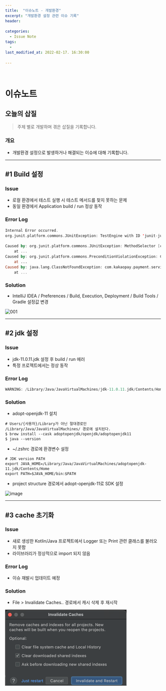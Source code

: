 ```yaml
---
title:  "이슈노트 - 개발환경"
excerpt: "개발환경 설정 관련 이슈 기록"
header:

categories:
  - Issue Note
tags:
  - 
last_modified_at: 2022-02-17. 16:30:00

---
```


<br>

# 이슈노트

## 오늘의 삽질
> 주제 별로 개발하며 겪은 삽질을 기록합니다.

### 개요
- 개발환경 설정으로 발생하거나 해결되는 이슈에 대해 기록합니다.

---

## #1 Build 설정

### Issue
- 로컬 환경에서 테스트 실행 시 테스트 메서드를 찾지 못하는 문제
- 동일 환경에서 Application build / run 정상 동작

### Error Log
```kotlin
Internal Error occurred.
org.junit.platform.commons.JUnitException: TestEngine with ID 'junit-jupiter' failed to discover tests
	
Caused by: org.junit.platform.commons.JUnitException: MethodSelector [className = 'com.kakaopay.payment.service.admin.AdminTest', methodName = 'temp', methodParameterTypes = ''] resolution failed
	at ...
Caused by: org.junit.platform.commons.PreconditionViolationException: Could not load class with name: com.kakaopay.payment.service.admin.AdminTest
	at ...
Caused by: java.lang.ClassNotFoundException: com.kakaopay.payment.service.admin.AdminTest
	at ...
```

### Solution
- IntelliJ IDEA / Preferences / Build, Execution, Deployment / Build Tools / Gradle 설정값 변경

![001](https://user-images.githubusercontent.com/58318041/127263691-b88ee12b-bb9a-4e0f-8479-10eb8a7ff053.png)

---

## #2 jdk 설정

### Issue
- jdk-11.0.11.jdk 설정 후 build / run 에러
- 특정 프로젝트에서는 정상 동작

### Error Log
```kotlin
WARNING: /Library/Java/JavaVirtualMachines/jdk-11.0.11.jdk/Contents/Home/bin/java is loading libcrypto in an unsafe way
```

### Solution
- adopt-openjdk-11 설치

```
# Users/{사용자}/Library가 아닌 절대경로인 /Library/Java/JavaVirtualMachines/ 경로에 설치된다.
$ brew install --cask adoptopenjdk/openjdk/adoptopenjdk11
$ java --version
```

- ~/.zshrc 경로에 환경변수 설정

```
# JDK version PATH
export JAVA_HOME=/Library/Java/JavaVirtualMachines/adoptopenjdk-11.jdk/Contents/Home
export PATH=$JAVA_HOME/bin:$PATH
```

- project structure 경로에서 adopt-openjdk-11로 SDK 설정

![image](https://user-images.githubusercontent.com/58318041/132431496-5ad2960a-933e-427d-82e3-303785605e8c.png)

---

## #3 cache 초기화

### Issue
- 새로 생성한 Kotlin/Java 프로젝트에서 Logger 또는 Print 관련 클래스를 불러오지 못함
- 라이브러리가 정상적으로 import 되지 않음

### Error Log
- 이슈 재발시 업데이트 예정

### Solution
- File > Invalidate Caches.. 경로에서 캐시 삭제 후 재시작

![issue_note-001](./images/issue_note-001.png)
